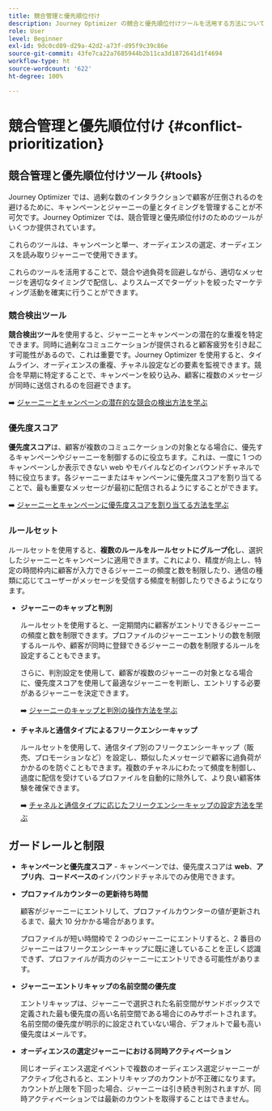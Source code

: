 ```yaml
---
title: 競合管理と優先順位付け
description: Journey Optimizer の競合と優先順位付けツールを活用する方法について説明します。
role: User
level: Beginner
exl-id: 9dc0cd89-d29a-42d2-a73f-d95f9c39c86e
source-git-commit: 43fe7ca22a7685944b2b11ca3d1872641d1f4694
workflow-type: ht
source-wordcount: '622'
ht-degree: 100%

---
```


# 競合管理と優先順位付け {#conflict-prioritization}

## 競合管理と優先順位付けツール {#tools}

Journey Optimizer では、過剰な数のインタラクションで顧客が圧倒されるのを避けるために、キャンペーンとジャーニーの量とタイミングを管理することが不可欠です。Journey Optimizer では、競合管理と優先順位付けのためのツールがいくつか提供されています。

これらのツールは、キャンペーンと単一、オーディエンスの選定、オーディエンスを読み取りジャーニーで使用できます。

これらのツールを活用することで、競合や過負荷を回避しながら、適切なメッセージを適切なタイミングで配信し、よりスムーズでターゲットを絞ったマーケティング活動を確実に行うことができます。

### 競合検出ツール

**競合検出ツール**&#x200B;を使用すると、ジャーニーとキャンペーンの潜在的な重複を特定できます。同時に過剰なコミュニケーションが提供されると顧客疲労を引き起こす可能性があるので、これは重要です。Journey Optimizer を使用すると、タイムライン、オーディエンスの重複、チャネル設定などの要素を監視できます。競合を早期に特定することで、キャンペーンを絞り込み、顧客に複数のメッセージが同時に送信されるのを回避できます。

➡️ [ジャーニーとキャンペーンの潜在的な競合の検出方法を学ぶ](conflicts.md)

### 優先度スコア

**優先度スコア**&#x200B;は、顧客が複数のコミュニケーションの対象となる場合に、優先するキャンペーンやジャーニーを制御するのに役立ちます。これは、一度に 1 つのキャンペーンしか表示できない web やモバイルなどのインバウンドチャネルで特に役立ちます。各ジャーニーまたはキャンペーンに優先度スコアを割り当てることで、最も重要なメッセージが最初に配信されるようにすることができます。

➡️ [ジャーニーとキャンペーンに優先度スコアを割り当てる方法を学ぶ](priority-scores.md)

### ルールセット

ルールセットを使用すると、**複数のルールをルールセットにグループ化**&#x200B;し、選択したジャーニーとキャンペーンに適用できます。これにより、精度が向上し、特定の時間枠内に顧客が入力できるジャーニーの頻度と数を制限したり、通信の種類に応じてユーザーがメッセージを受信する頻度を制御したりできるようになります。

* **ジャーニーのキャップと判別**

  ルールセットを使用すると、一定期間内に顧客がエントリできるジャーニーの頻度と数を制限できます。プロファイルのジャーニーエントリの数を制限するルールや、顧客が同時に登録できるジャーニーの数を制限するルールを設定することもできます。

  さらに、判別設定を使用して、顧客が複数のジャーニーの対象となる場合に、優先度スコアを使用して最適なジャーニーを判断し、エントリする必要があるジャーニーを決定できます。

  ➡️ [ジャーニーのキャップと判別の操作方法を学ぶ](journey-capping.md)

* **チャネルと通信タイプによるフリークエンシーキャップ**

  ルールセットを使用して、通信タイプ別のフリークエンシーキャップ（販売、プロモーションなど）を設定し、類似したメッセージで顧客に過負荷がかかるのを防ぐこともできます。複数のチャネルにわたって頻度を制御し、過度に配信を受けているプロファイルを自動的に除外して、より良い顧客体験を確保できます。

  ➡️ [チャネルと通信タイプに応じたフリークエンシーキャップの設定方法を学ぶ](../conflict-prioritization/channel-capping.md)

## ガードレールと制限

* **キャンペーンと優先度スコア** - キャンペーンでは、優先度スコアは **web**、**アプリ内**、**コードベースの**&#x200B;インバウンドチャネルでのみ使用できます。

* **プロファイルカウンターの更新待ち時間**

  顧客がジャーニーにエントリして、プロファイルカウンターの値が更新されるまで、最大 10 分かかる場合があります。

  プロファイルが短い時間枠で 2 つのジャーニーにエントリすると、2 番目のジャーニーはフリークエンシーキャップに既に達していることを正しく認識できず、プロファイルが両方のジャーニーにエントリできる可能性があります。

* **ジャーニーエントリキャップの名前空間の優先度**

  エントリキャップは、ジャーニーで選択された名前空間がサンドボックスで定義された最も優先度の高い名前空間である場合にのみサポートされます。名前空間の優先度が明示的に設定されていない場合、デフォルトで最も高い優先度はメールです。

* **オーディエンスの選定ジャーニーにおける同時アクティベーション**

  同じオーディエンス選定イベントで複数のオーディエンス選定ジャーニーがアクティブ化されると、エントリキャップのカウントが不正確になります。カウントが上限を下回った場合、ジャーニーは引き続き判別されますが、同時アクティベーションでは最新のカウントを取得することはできません。

